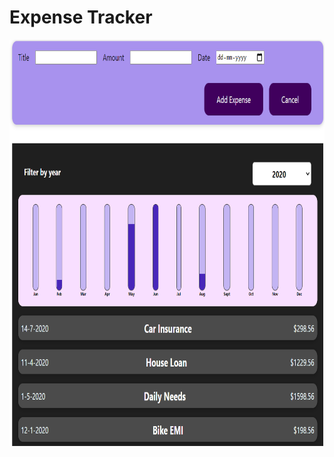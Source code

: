 # Expense Tracker 

<img src="https://github.com/AbhishekBhamare/React-UdemyCourse-Projects/blob/main/Expense%20Tracker/Screenshot.png" height="650">

